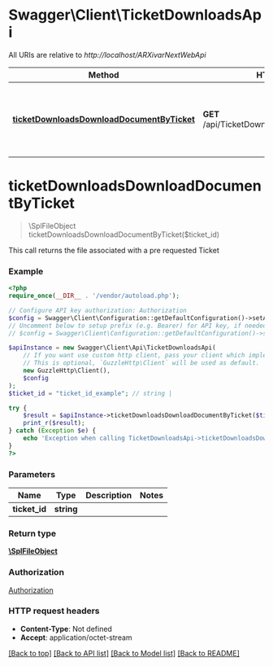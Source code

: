 # Swagger\Client\TicketDownloadsApi

All URIs are relative to *http://localhost/ARXivarNextWebApi*

Method | HTTP request | Description
------------- | ------------- | -------------
[**ticketDownloadsDownloadDocumentByTicket**](TicketDownloadsApi.md#ticketDownloadsDownloadDocumentByTicket) | **GET** /api/TicketDownloads/download/{ticketId} | This call returns the file associated with a pre requested Ticket


# **ticketDownloadsDownloadDocumentByTicket**
> \SplFileObject ticketDownloadsDownloadDocumentByTicket($ticket_id)

This call returns the file associated with a pre requested Ticket

### Example
```php
<?php
require_once(__DIR__ . '/vendor/autoload.php');

// Configure API key authorization: Authorization
$config = Swagger\Client\Configuration::getDefaultConfiguration()->setApiKey('Authorization', 'YOUR_API_KEY');
// Uncomment below to setup prefix (e.g. Bearer) for API key, if needed
// $config = Swagger\Client\Configuration::getDefaultConfiguration()->setApiKeyPrefix('Authorization', 'Bearer');

$apiInstance = new Swagger\Client\Api\TicketDownloadsApi(
    // If you want use custom http client, pass your client which implements `GuzzleHttp\ClientInterface`.
    // This is optional, `GuzzleHttp\Client` will be used as default.
    new GuzzleHttp\Client(),
    $config
);
$ticket_id = "ticket_id_example"; // string | 

try {
    $result = $apiInstance->ticketDownloadsDownloadDocumentByTicket($ticket_id);
    print_r($result);
} catch (Exception $e) {
    echo 'Exception when calling TicketDownloadsApi->ticketDownloadsDownloadDocumentByTicket: ', $e->getMessage(), PHP_EOL;
}
?>
```

### Parameters

Name | Type | Description  | Notes
------------- | ------------- | ------------- | -------------
 **ticket_id** | **string**|  |

### Return type

[**\SplFileObject**](../Model/\SplFileObject.md)

### Authorization

[Authorization](../../README.md#Authorization)

### HTTP request headers

 - **Content-Type**: Not defined
 - **Accept**: application/octet-stream

[[Back to top]](#) [[Back to API list]](../../README.md#documentation-for-api-endpoints) [[Back to Model list]](../../README.md#documentation-for-models) [[Back to README]](../../README.md)

